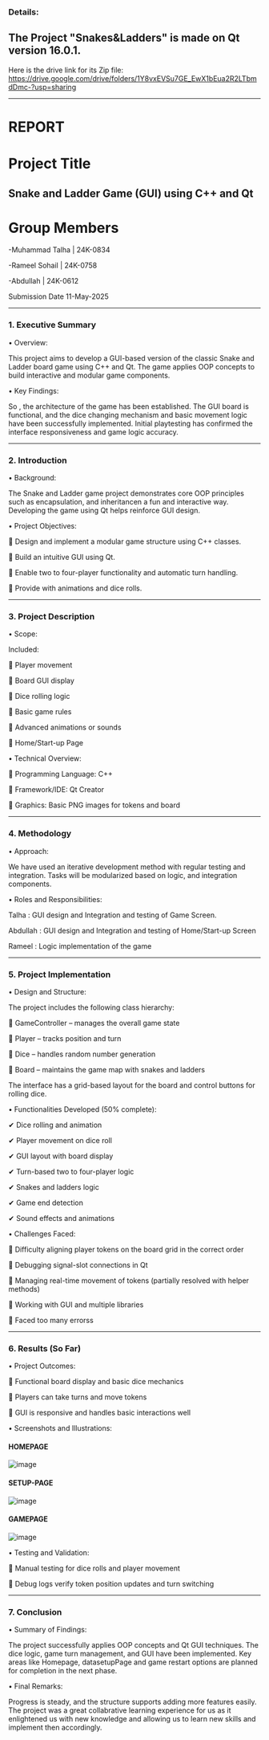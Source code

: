 ### Details:
## The Project "Snakes&Ladders" is made on Qt version 16.0.1.
Here is the drive link for its Zip file: https://drive.google.com/drive/folders/1Y8vxEVSu7GE_EwX1bEua2R2LTbmdDmc-?usp=sharing

________________________________________
# REPORT

# Project Title
## Snake and Ladder Game (GUI) using C++ and Qt
# Group Members
-Muhammad Talha | 24K-0834

-Rameel Sohail | 24K-0758

-Abdullah | 24K-0612

Submission Date
11-May-2025
________________________________________
### 1. Executive Summary
• Overview:

This project aims to develop a GUI-based version of the classic Snake and Ladder board game using C++ and Qt. The game applies OOP concepts to build interactive and modular game components.

• Key Findings:

So , the architecture of the game has been established. The GUI board is functional, and the dice changing mechanism and basic movement logic have been successfully implemented. Initial playtesting has confirmed the interface responsiveness and game logic accuracy.

________________________________________
### 2. Introduction
• Background:

The Snake and Ladder game project demonstrates core OOP principles such as encapsulation, and  inheritancen a fun and interactive way. Developing the game using Qt helps reinforce GUI design.

• Project Objectives:

	Design and implement a modular game structure using C++ classes.

	Build an intuitive GUI using Qt.

	Enable two to four-player functionality and automatic turn handling.

	Provide with animations and dice rolls.

________________________________________
### 3. Project Description
• Scope:

Included:

	Player movement

	Board GUI display

	Dice rolling logic

	Basic game rules 

	Advanced animations or sounds

	Home/Start-up Page


• Technical Overview:

	Programming Language: C++

	Framework/IDE: Qt Creator

	Graphics: Basic PNG images for tokens and board

________________________________________
### 4. Methodology
• Approach:

We have used an iterative development method with regular testing and integration. Tasks will be modularized based on logic, and integration components.

• Roles and Responsibilities:

Talha : GUI design and Integration and testing of Game Screen.

Abdullah : GUI design and Integration and testing of Home/Start-up Screen

Rameel : Logic implementation of the game

________________________________________

### 5. Project Implementation
• Design and Structure:

The project includes the following class hierarchy:

	GameController – manages the overall game state

	Player – tracks position and turn

	Dice – handles random number generation

	Board – maintains the game map with snakes and ladders

The interface has a grid-based layout for the board and control buttons for rolling dice.

• Functionalities Developed (50% complete):

✔ Dice rolling and animation

✔ Player movement on dice roll

✔ GUI layout with board display

✔ Turn-based two to four-player logic

✔ Snakes and ladders logic 

✔ Game end detection

✔ Sound effects and animations

• Challenges Faced:

	Difficulty aligning player tokens on the board grid in the correct order

	Debugging signal-slot connections in Qt

	Managing real-time movement of tokens (partially resolved with helper methods)

	Working with GUI and multiple libraries

	Faced too many errorss

________________________________________
### 6. Results (So Far)
• Project Outcomes:

	Functional board display and basic dice mechanics

	Players can take turns and move tokens

	GUI is responsive and handles basic interactions well

• Screenshots and Illustrations:

#### HOMEPAGE  

![image](https://github.com/user-attachments/assets/70cc5d16-6391-4809-8bfc-1a30c66b05c7)

#### SETUP-PAGE

![image](https://github.com/user-attachments/assets/51da20b0-503b-4dd3-b103-87951e6899a8)



#### GAMEPAGE

![image](https://github.com/user-attachments/assets/0f6c1053-336c-4a9e-9f6c-276e005b3335)

 
• Testing and Validation:

	Manual testing for dice rolls and player movement

	Debug logs verify token position updates and turn switching

________________________________________
### 7. Conclusion

• Summary of Findings:

The project successfully applies OOP concepts and Qt GUI techniques. The dice logic, game turn management, and GUI have been implemented. Key areas like Homepage, datasetupPage and game restart options are planned for completion in the next phase.

• Final Remarks:

Progress is steady, and the structure supports adding more features easily. The project was a great collabrative learning experience for us as it enlightened us with new knowledge and allowing us to learn new skills and implement then accordingly.
